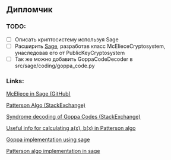## Дипломчик

### TODO:

- [ ] Описать криптосистему используя Sage
- [ ] Расширить [Sage](https://github.com/sagemath/sage), разработав класс McElieceCryptosystem, унаследовав его от PublicKeyCryptosystem
- [ ] Так же можно добавить GoppaCodeDecoder в src/sage/coding/goppa_code.py

### Links:

[McEliece in Sage (GitHub)](https://github.com/davidhoo1988/Code_Based_Cryptography_Python/blob/master/src/GoppaCode.sage#L112)

[Patterson Algo (StackExchange)](https://crypto.stackexchange.com/questions/100420/pattersons-decoding-algorithm-for-goppa-codes)

[Syndrome decoding of Goppa Codes (StackExchange)](https://crypto.stackexchange.com/questions/108566/syndrome-computation-pattersons-algorithm)

[Useful info for calculating a(x), b(x) in Patterson algo](https://groups.google.com/g/sage-support/c/jNLlKyH2KAw)

[Goppa implementation using sage](https://bitbucket.org/jsrn/codinglib/src/master/goppa.sage)

[Patterson algo implementation in sage](https://juaninf.blogspot.com/2013/04/function-make-div-with-id-mycell-sage.html)